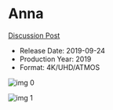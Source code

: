 # Anna

[Discussion Post](https://www.avsforum.com/threads/bass-eq-for-filtered-movies.2995212/post-58539510)

* Release Date: 2019-09-24
* Production Year: 2019
* Format: 4K/UHD/ATMOS

![img 0](https://i.imgur.com/A25OGmc.jpg)

![img 1](https://i.imgur.com/Sw3qSU2.png)

